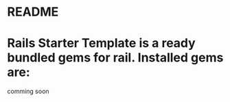 # README

# Rails Starter Template is a ready bundled gems for rail. Installed gems are:

comming soon
